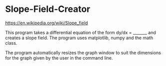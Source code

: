 # Slope-Field-Creator
https://en.wikipedia.org/wiki/Slope_field

This program takes a differential equation of the form dy/dx = _______ and creates a slope field.
The program uses matplotlib, numpy and the math class.

The program automatically resizes the graph window to suit the dimensions for the graph given by the user in the command line. 
